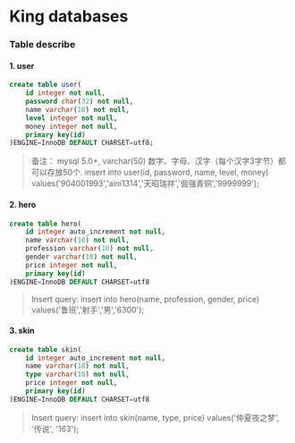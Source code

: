 # King databases

### Table describe

#### 1. user

```sql
create table user(
    id integer not null,
    password char(32) not null,
    name varchar(10) not null,
    level integer not null,
    money integer not null,
    primary key(id)
)ENGINE=InnoDB DEFAULT CHARSET=utf8;
```
> 备注： mysql 5.0+, varchar(50) 数字、字母、汉字（每个汉字3字节）都可以存放50个.
> insert into user(id, password, name, level, money) values('904001993','aini1314','天昭瑞祥','倔强青铜','9999999');


#### 2. hero

```sql
create table hero(
    id integer auto_increment not null,
    name varchar(10) not null,
    profession varchar(10) not null,
    gender varchar(10) not null,
    price integer not null,
    primary key(id)
)ENGINE=InnoDB DEFAULT CHARSET=utf8 
```
> Insert query: 
> insert into hero(name, profession, gender, price) values('鲁班','射手','男','6300');


#### 3. skin

```sql
create table skin(
    id integer auto_increment not null,
    name varchar(10) not null,
    type varchar(10) not null,
    price integer not null,
    primary key(id)
)ENGINE=InnoDB DEFAULT CHARSET=utf8 
```
> Insert query: 
> insert into skin(name, type, price) values('仲夏夜之梦', '传说', '163');
